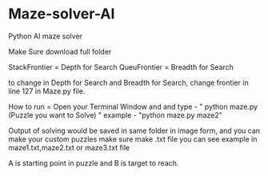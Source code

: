 # Maze-solver-AI
Python AI maze solver

Make Sure download full folder

StackFrontier = Depth for Search
QueuFrontier = Breadth for Search

to change in Depth for Search and Breadth for Search, change frontier in line 127 in Maze.py file.

How to run = Open your Terminal Window and and type - " python maze.py (Puzzle you want to Solve) "
example - "python maze.py maze2"

Output of solving would be saved in same folder in image form, and you can make your custom puzzles make sure make .txt file you can see example in maze1.txt,maze2.txt or maze3.txt file


A is starting point in puzzle and B is target to reach.
